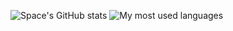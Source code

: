 <!--### Hi there 👋


**AudunVN/AudunVN** is a ✨ _special_ ✨ repository because its `README.md` (this file) appears on your GitHub profile.

Here are some ideas to get you started:

- 🔭 I’m currently working on ...
- 🌱 I’m currently learning ...
- 👯 I’m looking to collaborate on ...
- 🤔 I’m looking for help with ...
- 💬 Ask me about ...
- 📫 How to reach me: ...
- 😄 Pronouns: ...
- ⚡ Fun fact: ...
-->
![Space's GitHub stats](https://github-readme-stats.vercel.app/api?username=audunvn&show_icons=true&theme=default&bg_color=FFF&hide_border=true&include_all_commits=true&count_private=true) ![My most used languages](https://github-readme-stats.vercel.app/api/top-langs/?username=audunvn&layout=compact&theme=default&bg_color=FFF&hide_border=true)

